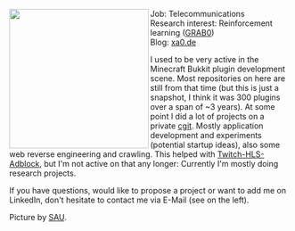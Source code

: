 <p float="left">
  <img src='https://github.com/instance01/instance01/blob/master/pic.jpg' width='250' align="left">
  <p float="left">
 
  Job: Telecommunications<br>
  Research interest: Reinforcement learning ([GRAB0](https://github.com/instance01/GRAB0))<br>
  Blog: [xa0.de](https://blog.xa0.de/list)<br>
  
  I used to be very active in the Minecraft Bukkit plugin development scene. Most repositories on here are still from that time (but this is just a snapshot, I think it was 300 plugins over a span of ~3 years). At some point I did a lot of projects on a private [cgit](https://pi.instancedev.com/cgit/). Mostly application development and experiments (potential startup ideas), also some web reverse engineering and crawling. This helped with [Twitch-HLS-Adblock](https://github.com/instance01/Twitch-HLS-AdBlock), but I'm not active on that any longer: Currently I'm mostly doing research projects.
  
  If you have questions, would like to propose a project or want to add me on LinkedIn, don't hesitate to contact me via E-Mail (see on the left).
  
  Picture by [SAU](https://twitter.com/bysau_/status/1281590003701813254).
  </p>
</p>
